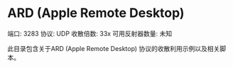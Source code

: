 # ARD (Apple Remote Desktop)

端口: 3283
协议: UDP
收散倍数: 33x
可用反射器数量: 未知

此目录包含关于ARD (Apple Remote Desktop) 协议的收散利用示例以及相关脚本。
